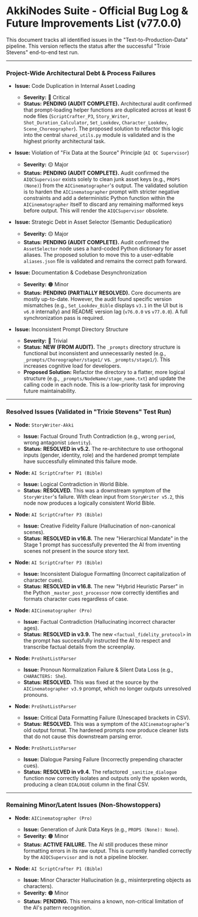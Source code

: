 # AkkiNodes Suite - Official Bug Log & Future Improvements List (v77.0.0)

This document tracks all identified issues in the "Text-to-Production-Data" pipeline. This version reflects the status after the successful "Trixie Stevens" end-to-end test run.

---

### **Project-Wide Architectural Debt & Process Failures**

*   **Issue:** Code Duplication in Internal Asset Loading
    *   **Severity:** 🔴 Critical
    *   **Status:** **PENDING (AUDIT COMPLETE).** Architectural audit confirmed that prompt-loading helper functions are duplicated across at least 6 node files (`ScriptCrafter_P3`, `Story_Writer`, `Shot_Duration_Calculator`, `Set_Lookdev`, `Character_Lookdev`, `Scene_Choreographer`). The proposed solution to refactor this logic into the central `shared_utils.py` module is validated and is the highest priority architectural task.

*   **Issue:** Violation of "Fix Data at the Source" Principle (`AI QC Supervisor`)
    *   **Severity:** 🟡 Major
    *   **Status:** **PENDING (AUDIT COMPLETE).** Audit confirmed the `AIQCSupervisor` exists solely to clean junk asset keys (e.g., `PROPS (None)`) from the `AICinematographer`'s output. The validated solution is to harden the `AICinematographer` prompt with stricter negative constraints and add a deterministic Python function within the `AICinematographer` itself to discard any remaining malformed keys before output. This will render the `AIQCSupervisor` obsolete.

*   **Issue:** Strategic Debt in Asset Selector (Semantic Deduplication)
    *   **Severity:** 🟡 Major
    *   **Status:** **PENDING (AUDIT COMPLETE).** Audit confirmed the `AssetSelector` node uses a hard-coded Python dictionary for asset aliases. The proposed solution to move this to a user-editable `aliases.json` file is validated and remains the correct path forward.

*   **Issue:** Documentation & Codebase Desynchronization
    *   **Severity:** 🟠 Minor
    *   **Status:** **PENDING (PARTIALLY RESOLVED).** Core documents are mostly up-to-date. However, the audit found specific version mismatches (e.g., `Set_Lookdev_Bible` displays `v3.1` in the UI but is `v6.0` internally) and README version lag (`v76.0.0` vs `v77.0.0`). A full synchronization pass is required.

*   **Issue:** Inconsistent Prompt Directory Structure
    *   **Severity:** 🔵 Trivial
    *   **Status:** **NEW (FROM AUDIT).** The `_prompts` directory structure is functional but inconsistent and unnecessarily nested (e.g., `_prompts/Choreographer/stage1/` vs. `_prompts/stage1/`). This increases cognitive load for developers.
    *   **Proposed Solution:** Refactor the directory to a flatter, more logical structure (e.g., `_prompts/NodeName/stage_name.txt`) and update the calling code in each node. This is a low-priority task for improving future maintainability.

---

### **Resolved Issues (Validated in "Trixie Stevens" Test Run)**

*   **Node:** `StoryWriter-Akki`
    *   **Issue:** Factual Ground Truth Contradiction (e.g., wrong `period`, wrong antagonist `identity`).
    *   **Status:** **RESOLVED in v5.2.** The re-architecture to use orthogonal inputs (gender, identity, role) and the hardened prompt template have successfully eliminated this failure mode.

*   **Node:** `AI ScriptCrafter P1 (Bible)`
    *   **Issue:** Logical Contradiction in World Bible.
    *   **Status:** **RESOLVED.** This was a downstream symptom of the `StoryWriter`'s failure. With clean input from `StoryWriter v5.2`, this node now produces a logically consistent World Bible.

*   **Node:** `AI ScriptCrafter P3 (Bible)`
    *   **Issue:** Creative Fidelity Failure (Hallucination of non-canonical scenes).
    *   **Status:** **RESOLVED in v16.8.** The new "Hierarchical Mandate" in the Stage 1 prompt has successfully prevented the AI from inventing scenes not present in the source story text.

*   **Node:** `AI ScriptCrafter P3 (Bible)`
    *   **Issue:** Inconsistent Dialogue Formatting (Incorrect capitalization of character cues).
    *   **Status:** **RESOLVED in v16.8.** The new "Hybrid Heuristic Parser" in the Python `_master_post_processor` now correctly identifies and formats character cues regardless of case.

*   **Node:** `AICinematographer (Pro)`
    *   **Issue:** Factual Contradiction (Hallucinating incorrect character ages).
    *   **Status:** **RESOLVED in v3.9.** The new `<factual_fidelity_protocol>` in the prompt has successfully instructed the AI to respect and transcribe factual details from the screenplay.

*   **Node:** `ProShotListParser`
    *   **Issue:** Pronoun Normalization Failure & Silent Data Loss (e.g., `CHARACTERS: She`).
    *   **Status:** **RESOLVED.** This was fixed at the source by the `AICinematographer v3.9` prompt, which no longer outputs unresolved pronouns.

*   **Node:** `ProShotListParser`
    *   **Issue:** Critical Data Formatting Failure (Unescaped brackets in CSV).
    *   **Status:** **RESOLVED.** This was a symptom of the `AICinematographer`'s old output format. The hardened prompts now produce cleaner lists that do not cause this downstream parsing error.

*   **Node:** `ProShotListParser`
    *   **Issue:** Dialogue Parsing Failure (Incorrectly prepending character cues).
    *   **Status:** **RESOLVED in v9.4.** The refactored `_sanitize_dialogue` function now correctly isolates and outputs only the spoken words, producing a clean `DIALOGUE` column in the final CSV.

---

### **Remaining Minor/Latent Issues (Non-Showstoppers)**

*   **Node:** `AICinematographer (Pro)`
    *   **Issue:** Generation of Junk Data Keys (e.g., `PROPS (None): None`).
    *   **Severity:** 🟠 Minor
    *   **Status:** **ACTIVE FAILURE.** The AI still produces these minor formatting errors in its raw output. This is currently handled correctly by the `AIQCSupervisor` and is not a pipeline blocker.

*   **Node:** `AI ScriptCrafter P1 (Bible)`
    *   **Issue:** Minor Character Hallucination (e.g., misinterpreting objects as characters).
    *   **Severity:** 🟠 Minor
    *   **Status:** **PENDING.** This remains a known, non-critical limitation of the AI's pattern recognition.